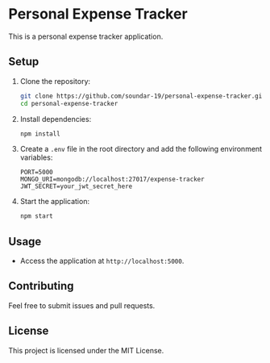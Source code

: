 # Personal Expense Tracker

This is a personal expense tracker application.

## Setup

1. Clone the repository:
    ```bash
    git clone https://github.com/soundar-19/personal-expense-tracker.git
    cd personal-expense-tracker
    ```

2. Install dependencies:
    ```bash
    npm install
    ```

3. Create a `.env` file in the root directory and add the following environment variables:
    ```properties
    PORT=5000
    MONGO_URI=mongodb://localhost:27017/expense-tracker
    JWT_SECRET=your_jwt_secret_here
    ```

4. Start the application:
    ```bash
    npm start
    ```

## Usage

- Access the application at `http://localhost:5000`.

## Contributing

Feel free to submit issues and pull requests.

## License

This project is licensed under the MIT License.
